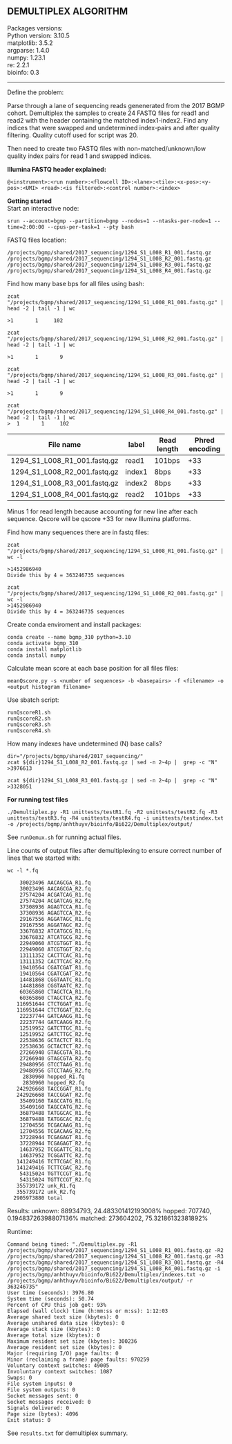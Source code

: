 ##  DEMULTIPLEX ALGORITHM 
Packages versions:  
Python version: 3.10.5  
matplotlib: 3.5.2  
argparse: 1.4.0  
numpy: 1.23.1  
re: 2.2.1  
bioinfo: 0.3
_____
Define the problem: 

Parse through a lane of sequencing reads genenerated from the 2017 BGMP cohort. Demultiplex the samples to create 24 FASTQ files for read1 and read2 with the header containing the matched index1-index2. Find any indices that were swapped and undetermined index-pairs and after quality filtering. Quality cutoff used for script was 20.

Then need to create two FASTQ files with non-matched/unknown/low quality index pairs for read 1 and swapped indices.  

**Illumina FASTQ header explained:**


```
@<instrument>:<run number>:<flowcell ID>:<lane>:<tile>:<x-pos>:<y-pos>:<UMI> <read>:<is filtered>:<control number>:<index>
```


**Getting started**  
Start an interactive node:
```
srun --account=bgmp --partition=bgmp --nodes=1 --ntasks-per-node=1 --time=2:00:00 --cpus-per-task=1 --pty bash
```

FASTQ files location: 

```
/projects/bgmp/shared/2017_sequencing/1294_S1_L008_R1_001.fastq.gz
/projects/bgmp/shared/2017_sequencing/1294_S1_L008_R2_001.fastq.gz
/projects/bgmp/shared/2017_sequencing/1294_S1_L008_R3_001.fastq.gz
/projects/bgmp/shared/2017_sequencing/1294_S1_L008_R4_001.fastq.gz
```

Find how many base bps for all files using bash: 
```
zcat "/projects/bgmp/shared/2017_sequencing/1294_S1_L008_R1_001.fastq.gz" | head -2 | tail -1 | wc

>1       1     102

zcat "/projects/bgmp/shared/2017_sequencing/1294_S1_L008_R2_001.fastq.gz" | head -2 | tail -1 | wc

>1       1       9

zcat "/projects/bgmp/shared/2017_sequencing/1294_S1_L008_R3_001.fastq.gz" | head -2 | tail -1 | wc

>1       1       9

zcat "/projects/bgmp/shared/2017_sequencing/1294_S1_L008_R4_001.fastq.gz" | head -2 | tail -1 | wc
>  1       1     102
```

| File name | label | Read length | Phred encoding |
|---|---|---|---|
| 1294_S1_L008_R1_001.fastq.gz | read1 | 101bps | +33 |
| 1294_S1_L008_R2_001.fastq.gz | index1 | 8bps | +33 |
| 1294_S1_L008_R3_001.fastq.gz | index2 | 8bps | +33 |
| 1294_S1_L008_R4_001.fastq.gz | read2 | 101bps | +33 |

Minus 1 for read length because accounting for new line after each sequence. 
Qscore will be qscore +33 for new Illumina platforms.


Find how many sequences there are in fastq files: 

```
zcat "/projects/bgmp/shared/2017_sequencing/1294_S1_L008_R1_001.fastq.gz" | wc -l

>1452986940
Divide this by 4 = 363246735 sequences

zcat "/projects/bgmp/shared/2017_sequencing/1294_S1_L008_R2_001.fastq.gz" | wc -l
>1452986940
Divide this by 4 = 363246735 sequences
```

Create conda enviroment and install packages:
```
conda create --name bgmp_310 python=3.10
conda activate bgmp_310
conda install matplotlib
conda install numpy
```

Calculate mean score at each base position for all files files:
```
meanQscore.py -s <number of sequences> -b <basepairs> -f <filename> -o <output histogram filename>
```

Use sbatch script:

```
runQscoreR1.sh 
runQscoreR2.sh
runQscoreR3.sh
runQscoreR4.sh 
```

How many indexes have undetermined (N) base calls? 
```
dir="/projects/bgmp/shared/2017_sequencing/"
zcat ${dir}1294_S1_L008_R2_001.fastq.gz | sed -n 2~4p |  grep -c "N"
>3976613

zcat ${dir}1294_S1_L008_R3_001.fastq.gz | sed -n 2~4p |  grep -c "N"
>3328051
```

**For running test files**


```
./Demultiplex.py -R1 unittests/testR1.fq -R2 unittests/testR2.fq -R3 unittests/testR3.fq -R4 unittests/testR4.fq -i unittests/testindex.txt -o /projects/bgmp/anhthuyv/bioinfo/Bi622/Demultiplex/output/
```

See ```runDemux.sh``` for running actual files. 

Line counts of output files after demultiplexing to ensure correct number of lines that we started with:

```
wc -l *.fq

    30023496 AACAGCGA_R1.fq
    30023496 AACAGCGA_R2.fq
    27574204 ACGATCAG_R1.fq
    27574204 ACGATCAG_R2.fq
    37308936 AGAGTCCA_R1.fq
    37308936 AGAGTCCA_R2.fq
    29167556 AGGATAGC_R1.fq
    29167556 AGGATAGC_R2.fq
    33676832 ATCATGCG_R1.fq
    33676832 ATCATGCG_R2.fq
    22949060 ATCGTGGT_R1.fq
    22949060 ATCGTGGT_R2.fq
    13111352 CACTTCAC_R1.fq
    13111352 CACTTCAC_R2.fq
    19410564 CGATCGAT_R1.fq
    19410564 CGATCGAT_R2.fq
    14481868 CGGTAATC_R1.fq
    14481868 CGGTAATC_R2.fq
    60365860 CTAGCTCA_R1.fq
    60365860 CTAGCTCA_R2.fq
   116951644 CTCTGGAT_R1.fq
   116951644 CTCTGGAT_R2.fq
    22237744 GATCAAGG_R1.fq
    22237744 GATCAAGG_R2.fq
    12519952 GATCTTGC_R1.fq
    12519952 GATCTTGC_R2.fq
    22538636 GCTACTCT_R1.fq
    22538636 GCTACTCT_R2.fq
    27266940 GTAGCGTA_R1.fq
    27266940 GTAGCGTA_R2.fq
    29480956 GTCCTAAG_R1.fq
    29480956 GTCCTAAG_R2.fq
     2830960 hopped_R1.fq
     2830960 hopped_R2.fq
   242926668 TACCGGAT_R1.fq
   242926668 TACCGGAT_R2.fq
    35409160 TAGCCATG_R1.fq
    35409160 TAGCCATG_R2.fq
    36879488 TATGGCAC_R1.fq
    36879488 TATGGCAC_R2.fq
    12704556 TCGACAAG_R1.fq
    12704556 TCGACAAG_R2.fq
    37228944 TCGAGAGT_R1.fq
    37228944 TCGAGAGT_R2.fq
    14637952 TCGGATTC_R1.fq
    14637952 TCGGATTC_R2.fq
   141249416 TCTTCGAC_R1.fq
   141249416 TCTTCGAC_R2.fq
    54315024 TGTTCCGT_R1.fq
    54315024 TGTTCCGT_R2.fq
   355739172 unk_R1.fq
   355739172 unk_R2.fq
  2905973880 total
```

Results: 
unknown: 88934793, 24.483301412193008%
hopped: 707740, 0.19483726398807136%
matched: 273604202, 75.32186132381892%

Runtime: 
```	
Command being timed: "./Demultiplex.py -R1 /projects/bgmp/shared/2017_sequencing/1294_S1_L008_R1_001.fastq.gz -R2 /projects/bgmp/shared/2017_sequencing/1294_S1_L008_R2_001.fastq.gz -R3 /projects/bgmp/shared/2017_sequencing/1294_S1_L008_R3_001.fastq.gz -R4 /projects/bgmp/shared/2017_sequencing/1294_S1_L008_R4_001.fastq.gz -i /projects/bgmp/anhthuyv/bioinfo/Bi622/Demultiplex/indexes.txt -o /projects/bgmp/anhthuyv/bioinfo/Bi622/Demultiplex/output/ -r 363246735"
User time (seconds): 3976.80
System time (seconds): 50.74
Percent of CPU this job got: 93%
Elapsed (wall clock) time (h:mm:ss or m:ss): 1:12:03
Average shared text size (kbytes): 0
Average unshared data size (kbytes): 0
Average stack size (kbytes): 0
Average total size (kbytes): 0
Maximum resident set size (kbytes): 300236
Average resident set size (kbytes): 0
Major (requiring I/O) page faults: 0
Minor (reclaiming a frame) page faults: 970259
Voluntary context switches: 49005
Involuntary context switches: 1087
Swaps: 0
File system inputs: 0
File system outputs: 0
Socket messages sent: 0
Socket messages received: 0
Signals delivered: 0
Page size (bytes): 4096
Exit status: 0
```
See ```results.txt``` for demultiplex summary.


